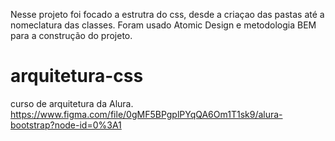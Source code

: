 Nesse projeto foi focado a estrutra do css, desde a criaçao das pastas até a nomeclatura das classes.
Foram usado Atomic Design e metodologia BEM para a construção do projeto.
# arquitetura-css
curso de arquitetura da Alura. 
https://www.figma.com/file/0gMF5BPgplPYqQA6Om1T1sk9/alura-bootstrap?node-id=0%3A1
